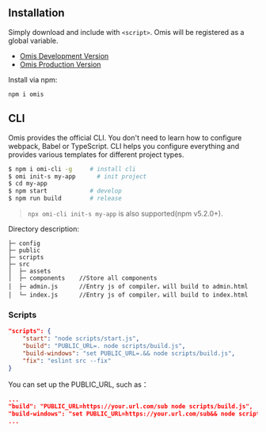 ## Installation  

Simply download and include with `<script>`. Omis will be registered as a global variable.

* [Omis Development Version](https://unpkg.com/omis@latest/dist/omis.js)
* [Omis Production Version](https://unpkg.com/omis@latest/dist/omis.min.js)

Install via npm:

```
npm i omis
```

## CLI

Omis provides the official CLI. You don't need to learn how to configure webpack, Babel or TypeScript. CLI helps you configure everything and provides various templates for different project types.

```bash
$ npm i omi-cli -g     # install cli
$ omi init-s my-app      # init project
$ cd my-app            
$ npm start            # develop
$ npm run build        # release
```

> `npx omi-cli init-s my-app` is also supported(npm v5.2.0+).

Directory description:

```
├─ config
├─ public
├─ scripts
├─ src
│  ├─ assets
│  ├─ components    //Store all components
│  ├─ admin.js      //Entry js of compiler，will build to admin.html
│  └─ index.js      //Entry js of compiler，will build to index.html
```


### Scripts

```json
"scripts": {
    "start": "node scripts/start.js",
    "build": "PUBLIC_URL=. node scripts/build.js",
    "build-windows": "set PUBLIC_URL=.&& node scripts/build.js",
    "fix": "eslint src --fix"
}
```

You can set up the PUBLIC_URL, such as：

```json
...
"build": "PUBLIC_URL=https://your.url.com/sub node scripts/build.js",
"build-windows": "set PUBLIC_URL=https://your.url.com/sub&& node scripts/build.js",
...
```

